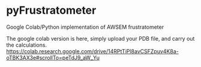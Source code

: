 # pyFrustratometer
Google Colab/Python implementation of AWSEM frustratometer

The google colab version is here, simply upload your PDB file, and carry out the calculations. 
https://colab.research.google.com/drive/14RPtTiPl8avCSFZpuv4K8a-oTBK3AX3e#scrollTo=peTdJ9_aW_Yu 
